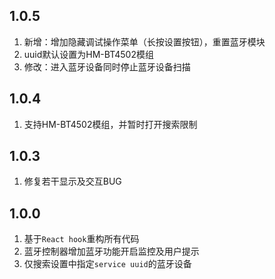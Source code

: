 ## 1.0.5
1. 新增：增加隐藏调试操作菜单（长按设置按钮），重置蓝牙模块
1. uuid默认设置为HM-BT4502模组
1. 修改：进入蓝牙设备同时停止蓝牙设备扫描

## 1.0.4
1. 支持HM-BT4502模组，并暂时打开搜索限制

## 1.0.3
1. 修复若干显示及交互BUG

## 1.0.0
1. 基于`React hook`重构所有代码
1. 蓝牙控制器增加蓝牙功能开启监控及用户提示
1. 仅搜索设置中指定`service uuid`的蓝牙设备
